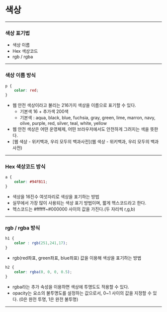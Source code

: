 # 색상

---

### 색상 표기법
- 색상 이름
- Hex 색상코드
- rgb / rgba

---

### 색상 이름 방식
```css
p {
    color: red;
}
```
- 웹 안전 색상이라고 불리는 216가지 색상을 이름으로 표기할 수 있다.
  - 기본색 16 + 추가색 200색
  - 기본색 : aqua, black, blue, fuchsia, gray, green, lime, marron, navy, olive, purple, red, silver, teal, white, yellow
- 웹 안전 색상은 어떤 운영체제, 어떤 브라우저에서도 안전하게 그려지는 색을 뜻한다.
- [웹 색상 - 위키백과, 우리 모두의 백과사전](웹 색상 - 위키백과, 우리 모두의 백과사전)

---

### Hex 색상코드 방식
```css
a {
    color: #94FB11;
}
```
- 색상을 16진수 여섯자리로 색상을 표기하는 방법
- 실무에서 가장 많이 사용되는 색상 표기 방법이며, 짧게 헥스코드라고 한다.
- 헥스코드는 #ffffff~#000000 사이의 값을 가진다.(두 자리씩 r,g,b)

---

### rgb / rgba 방식
```css
h1 {
    color : rgb(251,241,17);
}
```
- rgb(red좌표, green좌표, blue좌표) 값을 이용해 색상을 표기하는 방법

```css
h2 {
    color: rgba(0, 0, 0, 0.5);
}
```

- rgba라는 추가 속성을 이용하면 색상에 투명도도 적용할 수 있다.
- opacity는 요소의 불투명도를 설정하는 값으로서, 0~1 사이의 값을 지정할 수 있다. (0은 완전 투명, 1은 완전 불투명)

---
